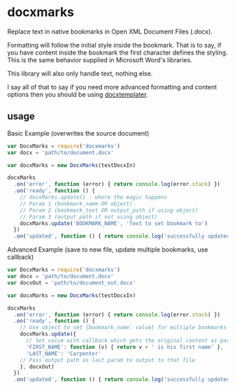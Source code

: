# docxmarks

Replace text in native bookmarks in Open XML Document Files (.docx).

Formatting will follow the initial style inside the bookmark. That is to say,
if you have content inside the bookmark the first character defines the styling.
This is the same behavior supplied in Microsoft Word's libraries.

This library will also only handle text, nothing else.

I say all of that to say if you need more advanced formatting and content
options then you should be using
[docxtemplater](https://github.com/open-xml-templating/docxtemplater).

## usage

Basic Example (overwrites the source document)
```javascript
var DocxMarks = require('docxmarks')
var docx = 'path/to/document.docx'

var docxMarks = new DocxMarks(testDocxIn)

docxMarks
  .on('error', function (error) { return console.log(error.stack) })
  .on('ready', function () {
    // docxMarks.update() - where the magic happens
    // Param 1 (bookmark_name OR object)
    // Param 2 (bookmark_text OR output_path if using object)
    // Param 3 (output path if not using object)
    docxMarks.update('BOOKMARK_NAME', 'Text to set bookmark to')
  })
  .on('updated', function () { return console.log('successfully updated') })

```

Advanced Example (save to new file, update multiple bookmarks, use callback)
```javascript
var DocxMarks = require('docxmarks')
var docx = 'path/to/document.docx'
var docxOut = 'path/to/document_out.docx'

var docxMarks = new DocxMarks(testDocxIn)

docxMarks
  .on('error', function (error) { return console.log(error.stack) })
  .on('ready', function () {
    // Use object to set {bookmark_name: value} for multiple bookmarks
    docxMarks.update({
      // Set value with callback which gets the original content as param
      'FIRST_NAME': function (v) { return v + ' is his first name' },
      'LAST_NAME': 'Carpenter'
    // Pass output path as last param to output to that file
    }, docxOut)
  })
  .on('updated', function () { return console.log('successfully updated') })

```
